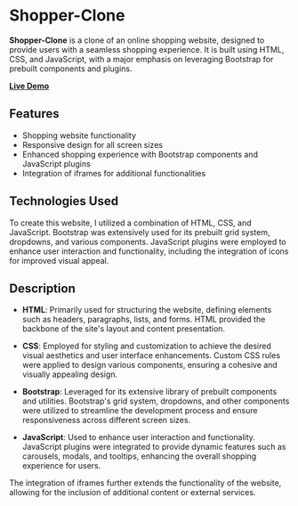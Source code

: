 # Shopper-Clone

**Shopper-Clone** is a clone of an online shopping website, designed to provide users with a seamless shopping experience. It is built using HTML, CSS, and JavaScript, with a major emphasis on leveraging Bootstrap for prebuilt components and plugins.

**[Live Demo](https://shopper1234.netlify.app/)**

## Features

- Shopping website functionality
- Responsive design for all screen sizes
- Enhanced shopping experience with Bootstrap components and JavaScript plugins
- Integration of iframes for additional functionalities

## Technologies Used

To create this website, I utilized a combination of HTML, CSS, and JavaScript. Bootstrap was extensively used for its prebuilt grid system, dropdowns, and various components. JavaScript plugins were employed to enhance user interaction and functionality, including the integration of icons for improved visual appeal.

## Description

- **HTML**: Primarily used for structuring the website, defining elements such as headers, paragraphs, lists, and forms. HTML provided the backbone of the site's layout and content presentation.

- **CSS**: Employed for styling and customization to achieve the desired visual aesthetics and user interface enhancements. Custom CSS rules were applied to design various components, ensuring a cohesive and visually appealing design.

- **Bootstrap**: Leveraged for its extensive library of prebuilt components and utilities. Bootstrap's grid system, dropdowns, and other components were utilized to streamline the development process and ensure responsiveness across different screen sizes.

- **JavaScript**: Used to enhance user interaction and functionality. JavaScript plugins were integrated to provide dynamic features such as carousels, modals, and tooltips, enhancing the overall shopping experience for users.

The integration of iframes further extends the functionality of the website, allowing for the inclusion of additional content or external services.

 
